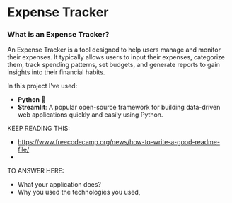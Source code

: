 # Expense Tracker

### What is an Expense Tracker?
An Expense Tracker is a tool designed to help users manage and monitor their expenses. 
It typically allows users to input their expenses, categorize them, track spending patterns, set budgets, and generate reports to gain insights into their financial habits.

In this project I've used:
- **Python** 🐍
- **Streamlit**: A popular open-source framework for building data-driven web applications quickly and easily using Python.

KEEP READING THIS:
- https://www.freecodecamp.org/news/how-to-write-a-good-readme-file/
- 
TO ANSWER HERE: 
- What your application does?
- Why you used the technologies you used,
